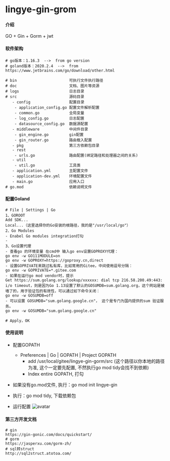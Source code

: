 # lingye-gin-grom

#### 介绍
GO + Gin + Gorm + jwt

#### 软件架构
```text
# go版本：1.16.3  -->  from go version
# goland版本：2020.2.4  -->  from https://www.jetbrains.com/go/download/other.html

# bin                       可执行文件执行路径
# doc                       文档、图片等资源
# logs                      日志目录
# src                       源码目录
   - config                 配置目录
    - application_config.go 配置文件解析配置
    - common.go             全局变量
    - log_config.go         日志配置
    - datasource_config.go  数据源配置
   - middleware             中间件目录
    - gin_engine.go         gin配置
    - gin_router.go         路由载入配置
   - pkg                    第三方依赖包目录
   - rest                   
    - urls.go               路由配置(绑定路径和处理器之间的关系)
   - util
    - util.go               工具类
   - application.yml        主配置文件
   - application-dev.yml    环境配置文件   
   - main.go                应用入口
# go.mod                    依赖说明文件
```

#### 配置Goland
```text
# File | Settings | Go
1、GOROOT
Add SDK...
Local...（这里选择你的Go安装的根路径，我的是"/usr/local/go"）
2、Go Modules
- Enabel Go modules integration打勾
- 
3、Go设置代理
- 查看go 的环境变量 在cmd中 输入go env设置GOPROXY代理：
go env -w GO111MODULE=on
go env -w GOPROXY=https://goproxy.cn,direct
- 设置GOPRIVATE来跳过私有库，比如常用的Gitee，中间使用逗号分隔：
go env -w GOPRIVATE=*.gitee.com
- 如果在运行go mod vendor时，提示Get https://sum.golang.org/lookup/xxxxxx: dial tcp 216.58.200.49:443: i/o timeout，则是因为Go 1.13设置了默认的GOSUMDB=sum.golang.org，这个网站是被墙了的，用于验证包的有效性，可以通过如下命令关闭：
go env -w GOSUMDB=off
- 可以设置 GOSUMDB="sum.golang.google.cn"， 这个是专门为国内提供的sum 验证服务。
go env -w GOSUMDB="sum.golang.google.cn"

# Apply，OK
```

#### 使用说明
- 配置GOPATH
  - Preferences | Go | GOPATH | Project GOPATH
    - add /usr/local/gitee/lingye-gin-gorm/src (这个路径以你本地的路径为准, 这个一定要先配置, 不然执行go mod tidy会找不到依赖)
    - Index entire GOPATH, 打勾
    
- 如果没有go.mod文件, 执行：go mod init lingye-gin
- 执行：go mod tidy, 下载依赖包
- 运行配置
![avatar](./doc/images/build_config.png)

#### 第三方开发文档
```
# gin
https://gin-gonic.com/docs/quickstart/
# gorm
https://jasperxu.com/gorm-zh/
# sql转struct
http://sql2struct.atotoa.com/
```